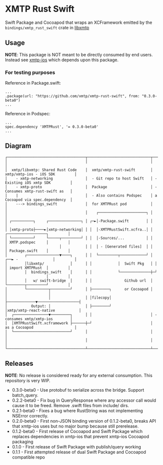 # XMTP Rust Swift

Swift Package and Cocoapod that wraps an XCFramework emitted by the `bindings/xmtp_rust_swift` crate in [libxmtp](https://github.com/xmtp/libxmtp)

## Usage

**NOTE**: This package is NOT meant to be directly consumed by end users. Instead see [xmtp-ios](https://github.com/xmtp/xmtp-ios) which depends upon this package.

### For testing purposes

Reference in Package.swift:
```
...
.package(url: "https://github.com/xmtp/xmtp-rust-swift", from: "0.3.0-beta0")
...
```
Reference in Podspec:
```
...
spec.dependency 'XMTPRust', '= 0.3.0-beta0'
...
```

## Diagram

```
┌────────────────────────────────────┬─────────────────────────────┬─────────────────────────────────┐
│                                    │                             │                                 │
│  xmtp/libxmtp: Shared Rust Code    │  xmtp/xmtp-rust-swift       │ xmtp/xmtp-ios - iOS SDK         │
│    - xmtp-networking               │  - Git repo to host Swift   │ - Existing iOS xmtp SDK         │
│    - xmtp-proto                    │  Package                    │ - Consumes xmtp-rust-swift as   │
│    |                               │  - Also contains Podspec    │ a Cocoapod via spec.dependency  │
│    ---> bindings_swift             │  for XMTPRust pod           │                                 │
│                                    │    ┌──────────────────────┐ │                                 │
│ ┌──────────┐     ┌───────────────┐ │ ┌─►│-Package.swift        │ │                                 │
│ │xmtp-proto├────►│xmtp-networking│ │ │  │-XMTPRustSwift.xcfra..│ │    ┌──────────────────┐         │
│ └──────────┘     └─────┬─────────┘ │ │  │-Sources/...          │ │    │ XMTP.podspec     │         │
│                        │           │ │  │ - [Generated files]  │ │    │ Package.swift    │         │
│        ┌───────────────▼────┐      │ │  └─────────┬────────────┘ │ ┌──► -                │         │
│        │libxmtp/            │      │ │            │  Swift Pkg   │ │  │ import XMTPRust  │         │
│        │  bindings_swift    │      │ │            └──────────────┼─┘  │                  │         │
│        │   w/ swift-bridge  │      │ │               Github url  │    └────────┬─────────┘         │
│        └──────────┬─────────┘      │ ├────────┐      or Cocoapod │             │                   │
│                   │                │ │filecopy│                  ├─────────────▼───────────────────┤
│           Output: │                │ ├────────┘                  │xmtp/xmtp-react-native           │
│  ┌────────────────▼─────────┐      │ │                           │ - consumes xmtp/xmtp-ios        │
│  │XMTPRustSwift.xcframework ├──────┼─┘                           │ as a Cocoapod                   │
│  └──────────────────────────┘      │                             │                                 │
│                                    │                             │                                 │
└────────────────────────────────────┴─────────────────────────────┴─────────────────────────────────┘
```

## Releases

**NOTE**: No release is considered ready for any external consumption. This repository is very WIP.

- 0.3.0-beta0 - Use protobuf to serialize across the bridge. Support batch_query.
- 0.2.2-beta0 - Fix bug in QueryResponse where any accessor call would cause it to be freed. Remove .swift files from include/ dirs.
- 0.2.1-beta0 - Fixes a bug where RustString was not implementing NSError correctly.
- 0.2.0-beta0 - First non-JSON binding version of 0.1.2-beta0, breaks API that xmtp-ios uses but no major bump because still prerelease.
- 0.1.2-beta0 - First release of Cocoapod and Swift Package which replaces dependencies in xmtp-ios that prevent xmtp-ios Cocoapod packaging
- 0.1.0 - First release of Swift Package with publish/query working
- 0.1.1 - First attempted release of dual Swift Package and Cocoapod compatible repo
